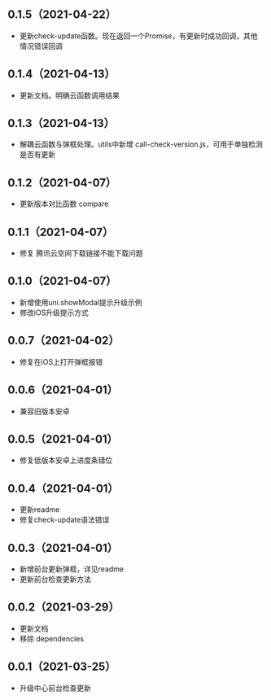 ## 0.1.5（2021-04-22）
- 更新check-update函数。现在返回一个Promise，有更新时成功回调，其他情况错误回调
## 0.1.4（2021-04-13）
- 更新文档。明确云函数调用结果
## 0.1.3（2021-04-13）
- 解耦云函数与弹框处理。utils中新增 call-check-version.js，可用于单独检测是否有更新
## 0.1.2（2021-04-07）
- 更新版本对比函数 compare
## 0.1.1（2021-04-07）
- 修复 腾讯云空间下载链接不能下载问题
## 0.1.0（2021-04-07）
- 新增使用uni.showModal提示升级示例
- 修改iOS升级提示方式
## 0.0.7（2021-04-02）
- 修复在iOS上打开弹框报错
## 0.0.6（2021-04-01）
- 兼容旧版本安卓
## 0.0.5（2021-04-01）
- 修复低版本安卓上进度条错位
## 0.0.4（2021-04-01）
- 更新readme
- 修复check-update语法错误
## 0.0.3（2021-04-01）
- 新增前台更新弹框，详见readme
- 更新前台检查更新方法

## 0.0.2（2021-03-29）
- 更新文档
- 移除 dependencies

## 0.0.1（2021-03-25）
- 升级中心前台检查更新
